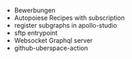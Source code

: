 - Bewerbungen
- Autopoiese Recipes with subscription
- register subgraphs in apollo-studio
- sftp entrypoint
- Websocket Graphql server
- github-uberspace-action